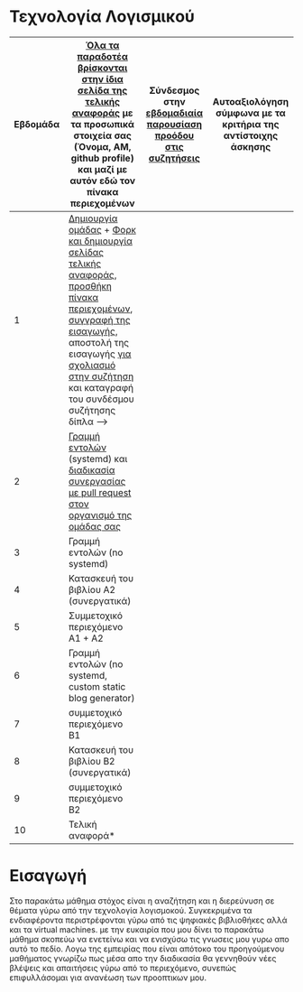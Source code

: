 # Τεχνολογία Λογισμικού 

| Εβδομάδα | [Όλα τα παραδοτέα βρίσκονται στην ίδια σελίδα της τελικής αναφοράς](https://epidrome.github.io/teaching/deliverables/) με τα προσωπικά στοιχεία σας (Όνομα, ΑΜ, github profile) και μαζί με αυτόν εδώ τον πίνακα περιεχομένων | Σύνδεσμος στην [εβδομαδιαία παρουσίαση προόδου στις συζητήσεις](https://github.com/courses-ionio/help/discussions/categories/show-and-tell) | Αυτοαξιολόγηση σύμφωνα με τα κριτήρια της αντίστοιχης άσκησης |
| --- | --- | --- | --- |
| 1 | [Δημιουργία ομάδας](https://epidrome.github.io/teaching/team/) + [Φορκ και δημιουργία σελίδας τελικής αναφοράς](https://epidrome.github.io/teaching/guide/), [προσθήκη πίνακα περιεχομένων](https://raw.githubusercontent.com/courses-ionio/sw/master/README.md), [συγγραφή της εισαγωγής](https://epidrome.github.io/teaching/intro/), αποστολή της εισαγωγής [για σχολιασμό στην συζήτηση](https://github.com/courses-ionio/sw/discussions/categories/show-and-tell) και καταγραφή του συνδέσμου συζήτησης δίπλα --> | | |
| 2 | [Γραμμή εντολών](https://epidrome.github.io/teaching/cli) (systemd) και [διαδικασία συνεργασίας με pull request στον οργανισμό της ομάδας σας](https://epidrome.github.io/teaching/team) | | |
| 3 | Γραμμή εντολών (no systemd) | | |
| 4 | Κατασκευή του βιβλίου Α2 (συνεργατικά) | | |
| 5 | Συμμετοχικό περιεχόμενο A1 + A2 | | |
| 6 | Γραμμή εντολών (no systemd, custom static blog generator) | | |
| 7 | συμμετοχικό περιεχόμενο B1 | | |
| 8 | Κατασκευή του βιβλίου Β2 (συνεργατικά) | | |
| 9 | συμμετοχικό περιεχόμενο B2 | | |
| 10 | Τελική αναφορά* | | |

# Εισαγωγή  
Στο παρακάτω μάθημα στόχος είναι η αναζήτηση και η διερεύνυση σε θέματα γύρω από την τεχνολογία λογισμοκού. Συγκεκριμένα τα ενδιαφέροντα περιστρέφονται γύρω από τις ψηφιακές βιβλιοθήκες αλλά και τα virtual machines. με την ευκαιρία που μου δίνει το παρακάτω μάθημα σκοπεύω να ενετείνω και να ενισχύσω τις γνωσεις μου γυρω απο αυτό το πεδίο. Λογω της εμπειρίας που είναι απότοκο του προηγούμενου μαθήματος γνωρίζω πως μέσα απο την διαδικασία θα γεννηθούν νέες βλέψεις και απαιτήσεις γύρω από το περιεχόμενο, συνεπώς επιφυλλάσομαι για ανανέωση των προοπτικων μου. 
